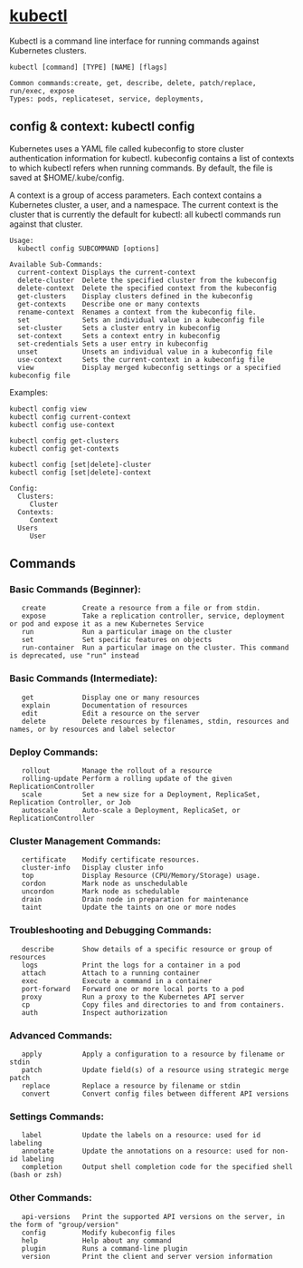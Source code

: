 # [kubectl](https://kubernetes.io/docs/reference/kubectl/)
Kubectl is a command line interface for running commands against Kubernetes clusters.
```
kubectl [command] [TYPE] [NAME] [flags]

Common commands:create, get, describe, delete, patch/replace, run/exec, expose
Types: pods, replicateset, service, deployments,
```

## config & context: kubectl config
Kubernetes uses a YAML file called kubeconfig to store cluster authentication information for kubectl. kubeconfig contains a list of contexts to which kubectl refers when running commands. By default, the file is saved at $HOME/.kube/config.

A context is a group of access parameters. Each context contains a Kubernetes cluster, a user, and a namespace. The current context is the cluster that is currently the default for kubectl: all kubectl commands run against that cluster.
```
Usage:
  kubectl config SUBCOMMAND [options]
  
Available Sub-Commands:
  current-context Displays the current-context
  delete-cluster  Delete the specified cluster from the kubeconfig
  delete-context  Delete the specified context from the kubeconfig
  get-clusters    Display clusters defined in the kubeconfig
  get-contexts    Describe one or many contexts
  rename-context  Renames a context from the kubeconfig file.
  set             Sets an individual value in a kubeconfig file
  set-cluster     Sets a cluster entry in kubeconfig
  set-context     Sets a context entry in kubeconfig
  set-credentials Sets a user entry in kubeconfig
  unset           Unsets an individual value in a kubeconfig file
  use-context     Sets the current-context in a kubeconfig file
  view            Display merged kubeconfig settings or a specified kubeconfig file
```
Examples:
```
kubectl config view
kubectl config current-context
kubectl config use-context

kubectl config get-clusters
kubectl config get-contexts

kubectl config [set|delete]-cluster
kubectl config [set|delete]-context

Config:
  Clusters:
     Cluster
  Contexts:
     Context
  Users
     User
```

## Commands
### Basic Commands (Beginner):
```
   create         Create a resource from a file or from stdin.
   expose         Take a replication controller, service, deployment or pod and expose it as a new Kubernetes Service
   run            Run a particular image on the cluster
   set            Set specific features on objects
   run-container  Run a particular image on the cluster. This command is deprecated, use "run" instead
```
### Basic Commands (Intermediate):
```
   get            Display one or many resources
   explain        Documentation of resources
   edit           Edit a resource on the server
   delete         Delete resources by filenames, stdin, resources and names, or by resources and label selector
```
### Deploy Commands:
```
   rollout        Manage the rollout of a resource
   rolling-update Perform a rolling update of the given ReplicationController
   scale          Set a new size for a Deployment, ReplicaSet, Replication Controller, or Job
   autoscale      Auto-scale a Deployment, ReplicaSet, or ReplicationController
```
### Cluster Management Commands:
```
   certificate    Modify certificate resources.
   cluster-info   Display cluster info
   top            Display Resource (CPU/Memory/Storage) usage.
   cordon         Mark node as unschedulable
   uncordon       Mark node as schedulable
   drain          Drain node in preparation for maintenance
   taint          Update the taints on one or more nodes
```
### Troubleshooting and Debugging Commands:
```
   describe       Show details of a specific resource or group of resources
   logs           Print the logs for a container in a pod
   attach         Attach to a running container
   exec           Execute a command in a container
   port-forward   Forward one or more local ports to a pod
   proxy          Run a proxy to the Kubernetes API server
   cp             Copy files and directories to and from containers.
   auth           Inspect authorization
```
### Advanced Commands:
```
   apply          Apply a configuration to a resource by filename or stdin
   patch          Update field(s) of a resource using strategic merge patch
   replace        Replace a resource by filename or stdin
   convert        Convert config files between different API versions
```
### Settings Commands:
```
   label          Update the labels on a resource: used for id labeling
   annotate       Update the annotations on a resource: used for non-id labeling
   completion     Output shell completion code for the specified shell (bash or zsh)
```
### Other Commands:
```
   api-versions   Print the supported API versions on the server, in the form of "group/version"
   config         Modify kubeconfig files
   help           Help about any command
   plugin         Runs a command-line plugin
   version        Print the client and server version information
```
